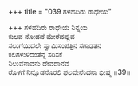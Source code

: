 +++
title = "039 ಗಳಹದಿರು ರಾಧೇಯ"

+++
ಗಳಹದಿರು ರಾಧೇಯ ನಿನ್ನಯ  
ಕುಲವ ನೋಡದೆ ಮೇರೆದಪ್ಪುವ  
ಸಲುಗೆಯಿದಲೇ ಸ್ವಾಮಿಸಂಪತ್ತಿನ ಸಗಾಢತನ  
ಕಲಿಗಳುಳಿದಂತೆನ್ನ ಸರಿಸಕೆ  
ನಿಲುವನಾವನು ದೇವದಾನವ  
ರೊಳಗೆ ನಿನ್ನೊಡನೊರಲಿ ಫಲವೇನೆಂದನಾ ಭೀಷ್ಮ     ॥39॥